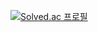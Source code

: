 [![Solved.ac
프로필](http://mazassumnida.wtf/api/generate_badge?boj=dovvn&c=c)](https://solved.ac/dovvn)
